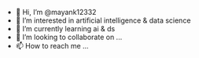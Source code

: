 - 👋 Hi, I’m @mayank12332
- 👀 I’m interested in artificial intelligence & data science
- 🌱 I’m currently learning ai & ds
- 💞️ I’m looking to collaborate on ...
- 📫 How to reach me ...

<!---
mayank12332/mayank12332 is a ✨ special ✨ repository because its `README.md` (this file) appears on your GitHub profile.
You can click the Preview link to take a look at your changes.
--->
